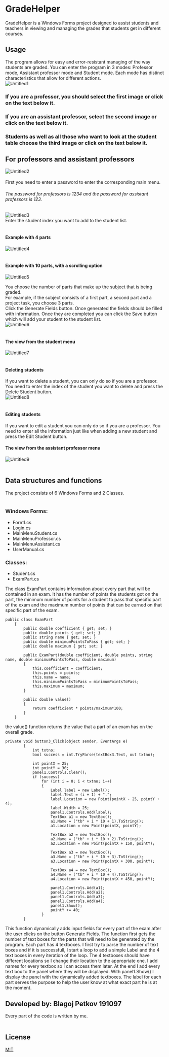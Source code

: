 # GradeHelper

GradeHelper is a Windows Forms project designed to assist students and teachers in viewing and managing the grades that students get in different courses.


## Usage

The program allows for easy and error-resistant managing of the way students are graded. You can enter the program in 3 modes: Professor mode, Assistant professor mode and Student mode. Each mode has distinct characteristics that allow for different actions.
<br/>
![Untitled1](https://user-images.githubusercontent.com/85490029/121184337-49c79200-c865-11eb-9c2a-093480c9a2aa.png)
### If you are a professor, you should select the first image or click on the text below it.
### If you are an assistant professor, select the second image or click on the text below it.
### Students as well as all those who want to look at the student table choose the third image or click on the text below it.

## For professors and assistant professors
![Untitled2](https://user-images.githubusercontent.com/85490029/121184342-4af8bf00-c865-11eb-8bb3-9d01c6bcad90.png)
<br/>
<br/>
First you need to enter a password to enter the corresponding main menu. 
###### The password for professors is 1234 and the password for assistant professors is 123.
![Untitled3](https://user-images.githubusercontent.com/85490029/121184344-4b915580-c865-11eb-903d-030e49e2dc78.png)
<br/>
Enter the student index you want to add to the student list.
<br/>
<br/>
#### Example with 4 parts
![Untitled4](https://user-images.githubusercontent.com/85490029/121184346-4b915580-c865-11eb-98d0-86544ba04e48.png)
<br/>
<br/>
#### Example with 10 parts, with a scrolling option
![Untitled5](https://user-images.githubusercontent.com/85490029/121184349-4c29ec00-c865-11eb-8bd5-a4d8a0c29f0b.png)

You choose the number of parts that make up the subject that is being graded.<br/>
For example, if the subject consists of a first part, a second part and a project task, you choose 3 parts.<br/>
Click the Generate Fields button. Once generated the fields should be filled with information.
Once they are completed you can click the Save button which will add your student to the student list.
<br/>
![Untitled6](https://user-images.githubusercontent.com/85490029/121184350-4cc28280-c865-11eb-8318-4040ba997293.png)
<br/>
<br/>
#### The view from the student menu
![Untitled7](https://user-images.githubusercontent.com/85490029/121184352-4cc28280-c865-11eb-8f5d-2a11facfad9b.png)
<br/>
<br/>
#### Deleting students
If you want to delete a student, you can only do so if you are a professor.
You need to enter the index of the student you want to delete and press the Delete Student button.
<br/>
![Untitled8](https://user-images.githubusercontent.com/85490029/121184354-4d5b1900-c865-11eb-93be-8f89e00e6e7c.png)
<br/>
<br/>
#### Editing students
If you want to edit a student you can only do so if you are a professor.
You need to enter all the information just like when adding a new student and press the Edit Student button.
<br/>
#### The view from the assistant professor menu
![Untitled9](https://user-images.githubusercontent.com/85490029/121184357-4d5b1900-c865-11eb-8a10-c350c06a4868.png)
<br/>
<br/>
## Data structures and functions

The project consists of 6 Windows Forms and 2 Classes. <br/><br/>
### Windows Forms:
* Form1.cs
* Login.cs
* MainMenuStudent.cs
* MainMenuProfessor.cs
* MainMenuAssistant.cs
* UserManual.cs
### Classes:
* Student.cs
* ExamPart.cs

The class ExamPart contains information about every part that will be contained in an exam.
It has the number of points the students got on the part, the minimum number of points for a student to pass
that specific part of the exam and the maximum number of points that can be earned on that specific part of the exam.

```
public class ExamPart
    {
        public double coefficient { get; set; }
        public double points { get; set; }
        public string name { get; set; }
        public double minimumPointsToPass { get; set; }
        public double maximum { get; set; }

        public ExamPart(double coefficient, double points, string name, double minimumPointsToPass, double maximum)
        {
            this.coefficient = coefficient;
            this.points = points;
            this.name = name;
            this.minimumPointsToPass = minimumPointsToPass;
            this.maximum = maximum;
        }

        public double value()
        {
            return coefficient * points/maximum*100;
        }
    }
```

the value() function returns the value that a part of an exam has on the overall grade.


```
private void button3_Click(object sender, EventArgs e)
        {
            int txtno;
            bool success = int.TryParse(textBox3.Text, out txtno);

            int pointX = 25;
            int pointY = 30;
            panel1.Controls.Clear();
            if (success)
                for (int i = 0; i < txtno; i++)
                {
                    Label label = new Label();
                    label.Text = (i + 1) + ".";
                    label.Location = new Point(pointX - 25, pointY + 4);
                    label.Width = 25;
                    panel1.Controls.Add(label);
                    TextBox a1 = new TextBox();
                    a1.Name = ("tb" + i * 10 + 1).ToString();
                    a1.Location = new Point(pointX, pointY);

                    TextBox a2 = new TextBox();
                    a2.Name = ("tb" + i * 10 + 2).ToString();
                    a2.Location = new Point(pointX + 150, pointY);

                    TextBox a3 = new TextBox();
                    a3.Name = ("tb" + i * 10 + 3).ToString();
                    a3.Location = new Point(pointX + 300, pointY);

                    TextBox a4 = new TextBox();
                    a4.Name = ("tb" + i * 10 + 4).ToString();
                    a4.Location = new Point(pointX + 450, pointY);

                    panel1.Controls.Add(a1);
                    panel1.Controls.Add(a2);
                    panel1.Controls.Add(a3);
                    panel1.Controls.Add(a4);
                    panel1.Show();
                    pointY += 40;
                }
        }
```
This function dynamically adds input fields for every part of the exam after the user clicks on the button Generate Fields.
The function first gets the number of text boxes for the parts that will need to be generated by the program. Each part has 4 textboxes.
I first try to parse the number of text boxes and if it is successfull, I start a loop to add a simple Label and the 4 text boxes in every iteration of the loop.
The 4 textboxes should have different locations so I change their location to the appropriate one.
I add names for every textbox so I can access them later.
At the end I add every text box to the panel where they will be displayed.
With panel1.Show() I display the panel with the dynamically added textboxes. The label for each part
serves the purpose to help the user know at what exact part he is at the moment.

## Developed by: Blagoj Petkov 191097
Every part of the code is written by me.
<br/><br/>

## License
[MIT](https://choosealicense.com/licenses/mit/)